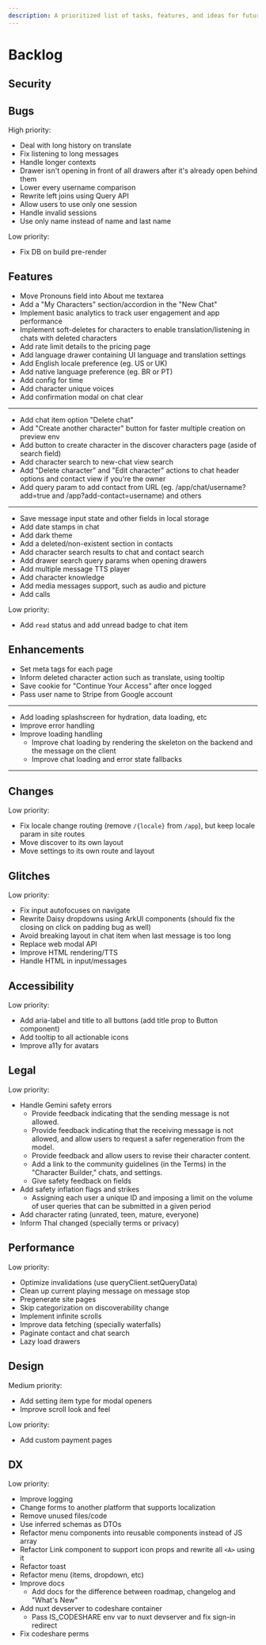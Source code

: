 ```yaml
---
description: A prioritized list of tasks, features, and ideas for future development.
---
```


# Backlog

## Security

## Bugs

High priority:

- Deal with long history on translate
- Fix listening to long messages
- Handle longer contexts
- Drawer isn't opening in front of all drawers after it's already open behind them
- Lower every username comparison
- Rewrite left joins using Query API
- Allow users to use only one session
- Handle invalid sessions
- Use only name instead of name and last name

Low priority:

- Fix DB on build pre-render

## Features

- Move Pronouns field into About me textarea
- Add a "My Characters" section/accordion in the "New Chat"
- Implement basic analytics to track user engagement and app performance
- Implement soft-deletes for characters to enable translation/listening in chats with deleted characters
- Add rate limit details to the pricing page
- Add language drawer containing UI language and translation settings
- Add English locale preference (eg. US or UK)
- Add native language preference (eg. BR or PT)
- Add config for time
- Add character unique voices
- Add confirmation modal on chat clear
- ---
- Add chat item option "Delete chat"
- Add "Create another character" button for faster multiple creation on preview env
- Add button to create character in the discover characters page (aside of search field)
- Add character search to new-chat view search
- Add "Delete character" and "Edit character" actions to chat header options and contact view if you're the owner
- Add query param to add contact from URL (eg. /app/chat/username?add=true and /app?add-contact=username) and others
- ---
- Save message input state and other fields in local storage
- Add date stamps in chat
- Add dark theme
- Add a deleted/non-existent section in contacts
- Add character search results to chat and contact search
- Add drawer search query params when opening drawers
- Add multiple message TTS player
- Add character knowledge
- Add media messages support, such as audio and picture
- Add calls

Low priority:
- Add `read` status and add unread badge to chat item

## Enhancements

- Set meta tags for each page
- Inform deleted character action such as translate, using tooltip
- Save cookie for "Continue Your Access" after once logged
- Pass user name to Stripe from Google account
- ---
- Add loading splashscreen for hydration, data loading, etc
- Improve error handling
- Improve loading handling
  - Improve chat loading by rendering the skeleton on the backend and the message on the client
  - Improve chat loading and error state fallbacks

---

## Changes

Low priority:

- Fix locale change routing (remove `/{locale}` from `/app`), but keep locale param in site routes
- Move discover to its own layout
- Move settings to its own route and layout

## Glitches

Low priority:

- Fix input autofocuses on navigate
- Rewrite Daisy dropdowns using ArkUI components (should fix the closing on click on padding bug as well)
- Avoid breaking layout in chat item when last message is too long
- Replace web modal API
- Improve HTML rendering/TTS
- Handle HTML in input/messages

## Accessibility

Low priority:

- Add aria-label and title to all buttons (add title prop to Button component)
- Add tooltip to all actionable icons
- Improve a11y for avatars

## Legal

Low priority:

- Handle Gemini safety errors
  - Provide feedback indicating that the sending message is not allowed.
  - Provide feedback indicating that the receiving message is not allowed, and allow users to request a safer regeneration from the model.
  - Provide feedback and allow users to revise their character content.
  - Add a link to the community guidelines (in the Terms) in the "Character Builder," chats, and settings.
  - Give safety feedback on fields
- Add safety inflation flags and strikes
  - Assigning each user a unique ID and imposing a limit on the volume of user queries that can be submitted in a given period
- Add character rating (unrated, teen, mature, everyone)
- Inform Thal changed (specially terms or privacy)

## Performance

Low priority:

- Optimize invalidations (use queryClient.setQueryData)
- Clean up current playing message on message stop
- Pregenerate site pages
- Skip categorization on discoverability change
- Implement infinite scrolls
- Improve data fetching (specially waterfalls)
- Paginate contact and chat search
- Lazy load drawers

## Design

Medium priority:

- Add setting item type for modal openers
- Improve scroll look and feel

Low priority:

- Add custom payment pages

## DX

Low priority:

- Improve logging
- Change forms to another platform that supports localization
- Remove unused files/code
- Use inferred schemas as DTOs
- Refactor menu components into reusable components instead of JS array
- Refactor Link component to support icon props and rewrite all `<A>` using it
- Refactor toast
- Refactor menu (items, dropdown, etc)
- Improve docs
  - Add docs for the difference between roadmap, changelog and "What's New"
- Add nuxt devserver to codeshare container
  - Pass IS_CODESHARE env var to nuxt devserver and fix sign-in redirect
- Fix codeshare perms
